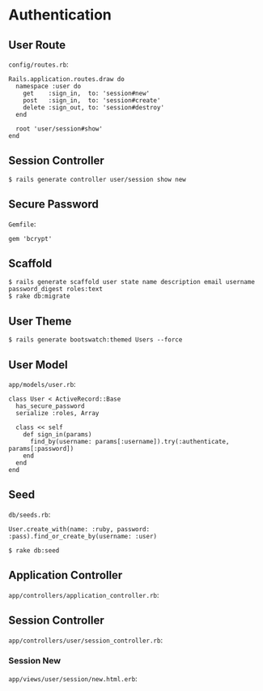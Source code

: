 # Authentication

## User Route

`config/routes.rb`:

```
Rails.application.routes.draw do
  namespace :user do
    get    :sign_in,  to: 'session#new'
    post   :sign_in,  to: 'session#create'
    delete :sign_out, to: 'session#destroy'
  end

  root 'user/session#show'
end
```

## Session Controller

```
$ rails generate controller user/session show new
```

## Secure Password

`Gemfile`:

```
gem 'bcrypt'
```

## Scaffold

```
$ rails generate scaffold user state name description email username password_digest roles:text
$ rake db:migrate
```

## User Theme

```
$ rails generate bootswatch:themed Users --force
```

## User Model

`app/models/user.rb`:

```
class User < ActiveRecord::Base
  has_secure_password
  serialize :roles, Array

  class << self
    def sign_in(params)
      find_by(username: params[:username]).try(:authenticate, params[:password])
    end
  end
end
```

## Seed

`db/seeds.rb`:

```
User.create_with(name: :ruby, password: :pass).find_or_create_by(username: :user)
```

```
$ rake db:seed
```

## Application Controller

`app/controllers/application_controller.rb`:

## Session Controller

`app/controllers/user/session_controller.rb`:

### Session New

`app/views/user/session/new.html.erb`:
